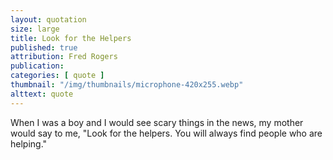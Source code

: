 ```yaml
---
layout: quotation
size: large
title: Look for the Helpers
published: true
attribution: Fred Rogers
publication: 
categories: [ quote ]
thumbnail: "/img/thumbnails/microphone-420x255.webp"
alttext: quote
---
```


When I was a boy and I would see scary things in the news, my mother would 
say to me, "Look for the helpers. You will always find people who are helping."
